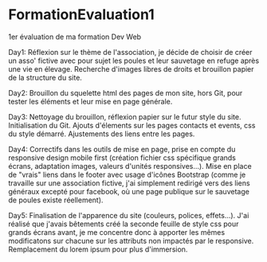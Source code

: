 # FormationEvaluation1
1er évaluation de ma formation Dev Web

Day1: Réflexion sur le thème de l'association, je décide de choisir de créer un asso' fictive avec pour sujet les poules et leur sauvetage en refuge après une vie en élevage. Recherche d'images libres de droits et brouillon papier de la structure du site.

Day2: Brouillon du squelette html des pages de mon site, hors Git, pour tester les éléments et leur mise en page générale.

Day3: Nettoyage du brouillon, réflexion papier sur le futur style du site. Initialisation du Git. Ajouts d'élements sur les pages contacts et events, css du style démarré. Ajustements des liens entre les pages.

Day4: Correctifs dans les outils de mise en page, prise en compte du responsive design mobile first (création fichier css spécifique grands écrans, adaptation images, valeurs d'unités responsives...). Mise en place de "vrais" liens dans le footer avec usage d'icônes Bootstrap (comme je travaille sur une association fictive, j'ai simplement redirigé vers des liens généraux excepté pour facebook, où une page publique sur le sauvetage de poules existe réellement).

Day5: Finalisation de l'apparence du site (couleurs, polices, effets...). J'ai réalisé que j'avais bêtements créé la seconde feuille de style css pour grands écrans avant, je me concentre donc à apporter les mêmes modificatons sur chacune sur les attributs non impactés par le responsive. Remplacement du lorem ipsum pour plus d'immersion.